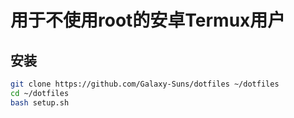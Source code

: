 # 用于不使用root的安卓Termux用户

## 安装

```sh
git clone https://github.com/Galaxy-Suns/dotfiles ~/dotfiles
cd ~/dotfiles
bash setup.sh
```
